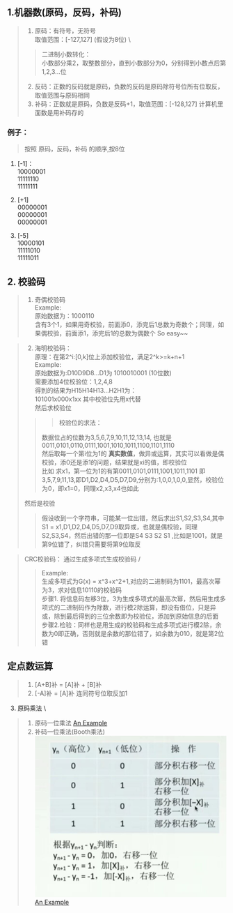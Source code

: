 ## 1.机器数(原码，反码，补码)
> 1. 原码：有符号，无符号 \
> 取值范围：\[-127,127\] (假设为8位) \
>
>>二进制小数转化：\
> 小数部分乘2，取整数部分，直到小数部分为0，分别得到小数点后第1,2,3...位
>
>
> 2. 反码：正数的反码就是原码，负数的反码是原码除符号位所有位取反，取值范围与原码相同
> 3. 补码：正数就是原码，负数是反码+1，取值范围：\[-128,127\] 计算机里面数是用补码存的

### 例子：

>按照 原码，反码，补码 的顺序,按8位
1. [-1]：\
10000001 \
11111110 \
11111111 

2. [+1] \
00000001 \
00000001 \
00000001

3. [-5] \
10000101 \
11111010 \
11111011



## 2. 校验码
> 1. 奇偶校验码 \
Example: \
原始数据为：1000110 \
含有3个1，如果用奇校验，前面添0，添完后1总数为奇数个；同理，如果偶校验，前面添1，添完后1的总数为偶数个  So easy~~

> 2. 海明校验码： \
> 原理：在第2^i:\[0,k\]位上添加校验位，满足2^k>=k+n+1 \
> Example: \
> 原始数据为:D10D9D8...D1为 1010010001 (10位数) \
> 需要添加4位校验位：1,2,4,8 \
> 得到的结果为H15H14H13...H2H1为：\
> 101001x000x1xx 其中校验位先用x代替 \
> 然后求校验位
> > > 校验位的求法： 
> >
> > 数据位占的位数为3,5,6,7,9,10,11,12,13,14, 也就是0011,0101,0110,0111,1001,1010,1011,1100,1101,1110 \
> > 然后取每一个第i位为1的 **真实数值**，做异或运算，其实可以看做是偶校验，添0还是添1的问题，结果就是xi的值，即校验位 \
> > 比如 求x1，第一位为1的有第0011,0101,0111,1001,1011,1101 即 3,5,7,9,11,13,即D1,D2,D4,D5,D7,D9,分别为:1,0,0,1,0,0,显然，校验位为0，即x1=0，同理x2,x3,x4也如此
> 
> 然后是校验
> 
> > 假设收到一个字符串，可能某一位出错，然后求出S1,S2,S3,S4,其中S1 = x1,D1,D2,D4,D5,D7,D9取异或，也就是偶校验，同理S2,S3,S4，然后出错的那一位即是S4 S3 S2 S1 ,比如是1001，就是第9位错了，纠错只需要将第9位取反

> CRC校验码：
> 通过生成多项式生成校验码 /
> > Example: \
> 生成多项式为G(x) = x^3+x^2+1,对应的二进制码为1101，最高次幂为3，求对信息10110的校验码 \
> 步骤1. 将信息码左移3位，3为生成多项式的最高次幂，然后用生成多项式的二进制码作为除数，进行模2除运算，即没有借位，只是异或，除到最后得到的三位余数即为校验位，添加到原始信息的后面 \
> 步骤2.检验：同样也是用生成的校验码和生成多项式进行模2除，余数为0即正确，否则就是余数的那位错了，如余数为010，就是第2位错


## 定点数运算
> 1. [A+B]补 = [A]补 + [B]补
> 2. [-A]补 = [A]补 连同符号位取反加1 

3. 原码乘法 \
> 1. 原码一位乘法
[An Example](原码一位乘法.jpg)
> 2. 补码一位乘法(Booth乘法)
![乘法后两位加减运算表](pop.jpg) \
[An Example](88.png)